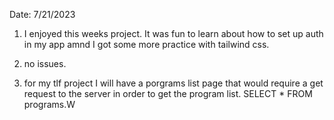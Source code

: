 Date: 7/21/2023

1. I enjoyed this weeks project. It was fun to learn about how to set up auth in my app amnd I got some  more practice with tailwind css.

2. no issues.

3. for my tlf project I will have a porgrams list page that would require a get request to the server in order to get the program list. SELECT * FROM programs.W
